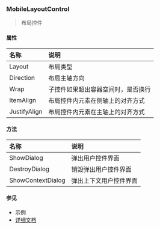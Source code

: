 ### MobileLayoutControl
> 布局控件

#### 属性
| 名称 | 说明 |
|:---|:---|
| Layout | 布局类型 |
| Direction | 布局主轴方向 |
| Wrap | 子控件如果超出容器空间时，是否换行 |
| ItemAlign | 布局控件内元素在侧轴上的对齐方式 |
| JustifyAlign | 布局控件内元素在主轴上的对齐方式 |

#### 方法
| 名称 | 说明 |
|:---|:---|
| ShowDialog | 弹出用户控件界面 |
| DestroyDialog | 销毁弹出用户控件界面 |
| ShowContextDialog | 弹出上下文用户控件界面 |

#### 参见
* 示例
* [详细文档](https://www.smobiler.com/Help/html/T_Smobiler_Core_Controls_MobileLayoutControl.htm)